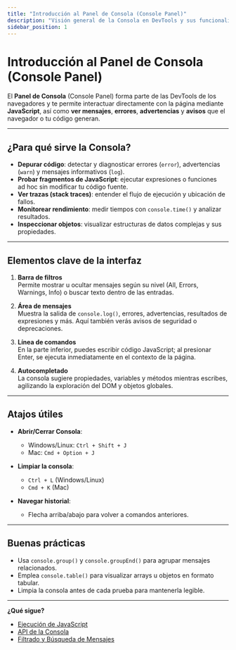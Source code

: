 ```yaml
---
title: "Introducción al Panel de Consola (Console Panel)"
description: "Visión general de la Consola en DevTools y sus funcionalidades principales"
sidebar_position: 1
---
```


# Introducción al Panel de Consola (Console Panel)

El **Panel de Consola** (Console Panel) forma parte de las DevTools de los navegadores y te permite interactuar directamente con la página mediante **JavaScript**, así como **ver mensajes**, **errores**, **advertencias** y **avisos** que el navegador o tu código generan.

---

## ¿Para qué sirve la Consola?

- **Depurar código**: detectar y diagnosticar errores (`error`), advertencias (`warn`) y mensajes informativos (`log`).  
- **Probar fragmentos de JavaScript**: ejecutar expresiones o funciones ad hoc sin modificar tu código fuente.  
- **Ver trazas (stack traces)**: entender el flujo de ejecución y ubicación de fallos.  
- **Monitorear rendimiento**: medir tiempos con `console.time()` y analizar resultados.  
- **Inspeccionar objetos**: visualizar estructuras de datos complejas y sus propiedades.

---

## Elementos clave de la interfaz

1. **Barra de filtros**  
   Permite mostrar u ocultar mensajes según su nivel (All, Errors, Warnings, Info) o buscar texto dentro de las entradas.

2. **Área de mensajes**  
   Muestra la salida de `console.log()`, errores, advertencias, resultados de expresiones y más. Aquí también verás avisos de seguridad o deprecaciones.

3. **Línea de comandos**  
   En la parte inferior, puedes escribir código JavaScript; al presionar Enter, se ejecuta inmediatamente en el contexto de la página.

4. **Autocompletado**  
   La consola sugiere propiedades, variables y métodos mientras escribes, agilizando la exploración del DOM y objetos globales.

---

## Atajos útiles

- **Abrir/Cerrar Consola**:  
  - Windows/Linux: `Ctrl + Shift + J`  
  - Mac: `Cmd + Option + J`

- **Limpiar la consola**:  
  - `Ctrl + L` (Windows/Linux)  
  - `Cmd + K` (Mac)

- **Navegar historial**:  
  - Flecha arriba/abajo para volver a comandos anteriores.

---

## Buenas prácticas

- Usa `console.group()` y `console.groupEnd()` para agrupar mensajes relacionados.  
- Emplea `console.table()` para visualizar arrays u objetos en formato tabular.  
- Limpia la consola antes de cada prueba para mantenerla legible.  

---

**¿Qué sigue?**  
- [Ejecución de JavaScript](ejecucion-comandos)  
- [API de la Consola](api-de-console)  
- [Filtrado y Búsqueda de Mensajes](filtros-y-busqueda)  
